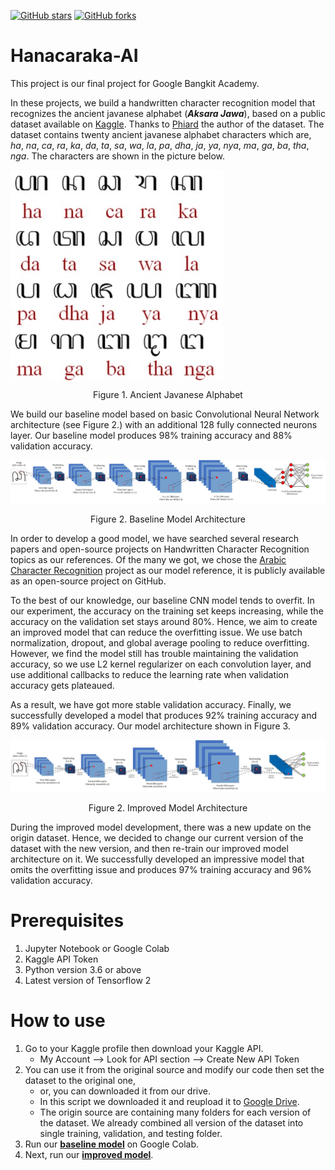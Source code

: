 [![GitHub stars](https://img.shields.io/github/stars/IqbalLx/Hanacaraka-AI)](https://github.com/IqbalLx/Hanacaraka-AI/stargazers)
[![GitHub forks](https://img.shields.io/github/forks/IqbalLx/Hanacaraka-AI)](https://github.com/IqbalLx/Hanacaraka-AI/network)
# Hanacaraka-AI
This project is our final project for Google Bangkit Academy.

In these projects, we build a handwritten character recognition model that recognizes the ancient javanese alphabet (***Aksara Jawa***), based on a public dataset available on [Kaggle](https://www.kaggle.com/phiard/aksara-jawa). Thanks to [Phiard](https://www.kaggle.com/phiard) the author of the dataset. The dataset contains twenty ancient javanese alphabet characters which are, _ha_, _na_, _ca_, _ra_, _ka_, _da_, _ta_, _sa_, _wa_, _la_, _pa_, _dha_, _ja_, _ya_, _nya_, _ma_, _ga_, _ba_, _tha_, _nga_. The characters are shown in the picture below.

<img align="center" src="/misc/img/javanese_alphabet.jpg"></img>

<p align="center">Figure 1. Ancient Javanese Alphabet</p>

We build our baseline model based on basic Convolutional Neural Network architecture (see Figure 2.) with an additional 128 fully connected neurons layer. Our baseline model produces 98% training accuracy and 88% validation accuracy.

![Figure 2. Baseline Model Architecture](/misc/img/Baseline_model_architecture.jpg)
<p align="center">Figure 2. Baseline Model Architecture</p>

In order to develop a good model, we have searched several research papers and open-source projects on Handwritten Character Recognition topics as our references. Of the many we got, we chose the [Arabic Character Recognition](https://github.com/AmrHendy/Arabic-Handwritten-Images-Recognition) project as our model reference, it is publicly available as an open-source project on GitHub. 

To the best of our knowledge, our baseline CNN model tends to overfit. In our experiment, the accuracy on the training set keeps increasing, while the accuracy on the validation set stays around 80%. Hence, we aim to create an improved model that can reduce the overfitting issue. We use batch normalization, dropout, and global average pooling to reduce overfitting.  However, we find the model still has trouble maintaining the validation accuracy, so we use L2 kernel regularizer on each convolution layer, and use additional callbacks to reduce the learning rate when validation accuracy gets plateaued. 

As a result, we have got more stable validation accuracy. Finally, we successfully developed a model that produces 92% training accuracy and 89% validation accuracy. Our model architecture shown in Figure 3.

![Figure 2. Improved Model Architecture](/misc/img/Improve_model_architecture.jpg)
<p align="center">Figure 2. Improved Model Architecture</p>

During the improved model development, there was a new update on the origin dataset. Hence, we decided to change our current version of the dataset with the new version, and then re-train our improved model architecture on it. We successfully developed an impressive model that omits the overfitting issue and produces 97% training accuracy and 96% validation accuracy.

# Prerequisites
1. Jupyter Notebook or Google Colab
2. Kaggle API Token
3. Python version 3.6 or above
4. Latest version of Tensorflow 2

# How to use
1. Go to your Kaggle profile then download your Kaggle API.
    - My Account --> Look for API section --> Create New API Token
2. You can use it from the original source and modify our code then set the dataset to the original one,
    - or, you can downloaded it from our drive. 
    - In this script we downloaded it and reupload it to [Google Drive](https://drive.google.com/file/d/1CvBaHE6bbLP1bpEHTYxnLM0Lio22LlB4/view?usp=sharing).
    - The origin source are containing many folders for each version of the dataset. We already combined all version of the dataset into single training, validation, and testing folder.
3. Run our [**baseline model**](https://colab.research.google.com/github/IqbalLx/Hanacaraka-AI/blob/master/Hanacaraka%20AI%20-%20notebook.ipynb) on Google Colab.
4. Next, run our [**improved model**](https://colab.research.google.com/github/IqbalLx/Hanacaraka-AI/blob/master/Hanacaraka%20AI%20-%20notebook%20-%20improved%20model.ipynb).
